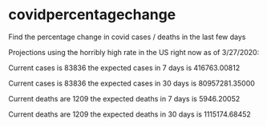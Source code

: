 # covidpercentagechange
Find the percentage change in covid cases / deaths in the last few days


Projections using the horribly high rate in the US right now as of 3/27/2020:

Current cases is 83836 the expected cases in 7 days is 416763.00812

Current cases is 83836 the expected cases in 30 days is 80957281.35000

Current deaths are 1209 the expected deaths in 7 days is 5946.20052

Current deaths are 1209 the expected deaths in 30 days is 1115174.68452
